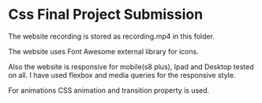 # Css Final Project Submission

The website recording is stored as recording.mp4 in this folder.

The website uses Font Awesome external library for icons.

Also the website is responsive for mobile(s8 plus), Ipad and Desktop tested on all. I have used flexbox and media queries for the responsive style.

For animations CSS animation and transition property is used.
